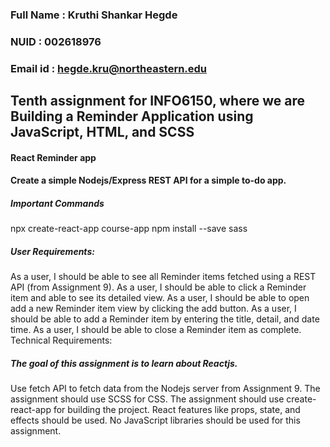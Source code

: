 ### Full Name : Kruthi Shankar Hegde
### NUID : 002618976
### Email id : hegde.kru@northeastern.edu

## Tenth assignment for INFO6150, where we are Building a Reminder Application using JavaScript, HTML, and SCSS

#### React Reminder app

#### Create a simple Nodejs/Express REST API for a simple to-do app.


##### Important Commands
npx create-react-app  course-app
npm install --save sass


##### User Requirements:

As a user, I should be able to see all Reminder items fetched using a REST API (from Assignment 9).
As a user, I should be able to click a Reminder item and able to see its detailed view.
As a user, I should be able to open add a new Reminder item view by clicking the add button.
As a user, I should be able to add a Reminder item by entering the title, detail, and date time.
As a user, I should be able to close a Reminder item as complete.
Technical Requirements:


##### The goal of this assignment is to learn about Reactjs.
Use fetch API to fetch data from the Nodejs server from Assignment 9.
The assignment should use SCSS for CSS.
The assignment should use create-react-app for building the project.
React features like props, state, and effects should be used.
No JavaScript libraries should be used for this assignment.
